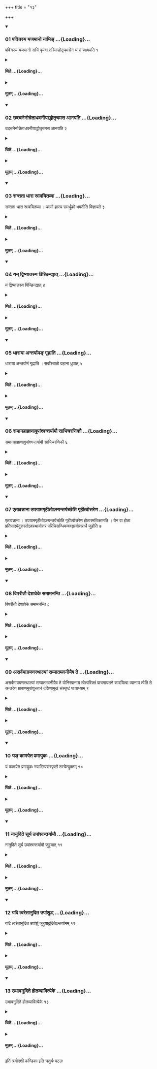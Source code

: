 +++
title = "१३"

+++

<div class="js_include" includetitle="true" newlevelforh1="3" unfilled url="/vedAH_yajuH/taittirIyam/sUtram/ApastambaH/shrautam/vishvAsa-prastutiH/12/13/01_pavitrasya_yajamAno_nAbhi~N.md">
<details open><summary><h3>01 पवित्रस्य यजमानो नाभिङ् ...{Loading}...</h3></summary>

पवित्रस्य यजमानो नाभिं कृत्वा तस्मिन्होतृचमसेन धारां स्रावयति १
</details>
</div>
<div class="js_include collapsed" newlevelforh1="4" title="थिते" unfilled url="/vedAH_yajuH/taittirIyam/sUtram/ApastambaH/shrautam/thite/12/13/01_pavitrasya_yajamAno_nAbhi~N.md">
<details><summary><h4>थिते ...{Loading}...</h4></summary>

पवित्रस्य यजमानो नाभिं कृत्वा तस्मिन्होतृचमसेन धारां स्रावयति १
</details>
</div>
<div class="js_include collapsed" newlevelforh1="4" title="मूलम्" unfilled url="/vedAH_yajuH/taittirIyam/sUtram/ApastambaH/shrautam/mUlam/12/13/01_pavitrasya_yajamAno_nAbhi~N.md">
<details><summary><h4>मूलम् ...{Loading}...</h4></summary>

पवित्रस्य यजमानो नाभिं कृत्वा तस्मिन्होतृचमसेन धारां स्रावयति १
</details>
</div>
<div class="js_include" includetitle="true" newlevelforh1="3" unfilled url="/vedAH_yajuH/taittirIyam/sUtram/ApastambaH/shrautam/vishvAsa-prastutiH/12/13/02_udachanenonnetAdhavanIyAddhotRchamasa_Anayati.md">
<details open><summary><h3>02 उदचनेनोन्नेताधवनीयाद्धोतृचमस आनयति ...{Loading}...</h3></summary>

उदचनेनोन्नेताधवनीयाद्धोतृचमस आनयति २
</details>
</div>
<div class="js_include collapsed" newlevelforh1="4" title="थिते" unfilled url="/vedAH_yajuH/taittirIyam/sUtram/ApastambaH/shrautam/thite/12/13/02_udachanenonnetAdhavanIyAddhotRchamasa_Anayati.md">
<details><summary><h4>थिते ...{Loading}...</h4></summary>

उदचनेनोन्नेताधवनीयाद्धोतृचमस आनयति २
</details>
</div>
<div class="js_include collapsed" newlevelforh1="4" title="मूलम्" unfilled url="/vedAH_yajuH/taittirIyam/sUtram/ApastambaH/shrautam/mUlam/12/13/02_udachanenonnetAdhavanIyAddhotRchamasa_Anayati.md">
<details><summary><h4>मूलम् ...{Loading}...</h4></summary>

उदचनेनोन्नेताधवनीयाद्धोतृचमस आनयति २
</details>
</div>
<div class="js_include" includetitle="true" newlevelforh1="3" unfilled url="/vedAH_yajuH/taittirIyam/sUtram/ApastambaH/shrautam/vishvAsa-prastutiH/12/13/03_santatA_dhArA_srAvayitavyA.md">
<details open><summary><h3>03 सन्तता धारा स्रावयितव्या ...{Loading}...</h3></summary>

सन्तता धारा स्रावयितव्या । कामो हास्य समर्धुको भवतीति विज्ञायते ३
</details>
</div>
<div class="js_include collapsed" newlevelforh1="4" title="थिते" unfilled url="/vedAH_yajuH/taittirIyam/sUtram/ApastambaH/shrautam/thite/12/13/03_santatA_dhArA_srAvayitavyA.md">
<details><summary><h4>थिते ...{Loading}...</h4></summary>

सन्तता धारा स्रावयितव्या । कामो हास्य समर्धुको भवतीति विज्ञायते ३
</details>
</div>
<div class="js_include collapsed" newlevelforh1="4" title="मूलम्" unfilled url="/vedAH_yajuH/taittirIyam/sUtram/ApastambaH/shrautam/mUlam/12/13/03_santatA_dhArA_srAvayitavyA.md">
<details><summary><h4>मूलम् ...{Loading}...</h4></summary>

सन्तता धारा स्रावयितव्या । कामो हास्य समर्धुको भवतीति विज्ञायते ३
</details>
</div>
<div class="js_include" includetitle="true" newlevelforh1="3" unfilled url="/vedAH_yajuH/taittirIyam/sUtram/ApastambaH/shrautam/vishvAsa-prastutiH/12/13/04_yan_dviShyAttasya_vichChindyAt.md">
<details open><summary><h3>04 यन् द्विष्यात्तस्य विच्छिन्द्यात् ...{Loading}...</h3></summary>

यं द्विष्यात्तस्य विच्छिन्द्यात् ४
</details>
</div>
<div class="js_include collapsed" newlevelforh1="4" title="थिते" unfilled url="/vedAH_yajuH/taittirIyam/sUtram/ApastambaH/shrautam/thite/12/13/04_yan_dviShyAttasya_vichChindyAt.md">
<details><summary><h4>थिते ...{Loading}...</h4></summary>

यं द्विष्यात्तस्य विच्छिन्द्यात् ४
</details>
</div>
<div class="js_include collapsed" newlevelforh1="4" title="मूलम्" unfilled url="/vedAH_yajuH/taittirIyam/sUtram/ApastambaH/shrautam/mUlam/12/13/04_yan_dviShyAttasya_vichChindyAt.md">
<details><summary><h4>मूलम् ...{Loading}...</h4></summary>

यं द्विष्यात्तस्य विच्छिन्द्यात् ४
</details>
</div>
<div class="js_include" includetitle="true" newlevelforh1="3" unfilled url="/vedAH_yajuH/taittirIyam/sUtram/ApastambaH/shrautam/vishvAsa-prastutiH/12/13/05_dhArAyA_antaryAma~N_gRhNAti.md">
<details open><summary><h3>05 धाराया अन्तर्यामङ् गृह्णाति ...{Loading}...</h3></summary>

धाराया अन्तर्यामं गृह्णाति । सर्वांश्चातो ग्रहाना ध्रुवात् ५
</details>
</div>
<div class="js_include collapsed" newlevelforh1="4" title="थिते" unfilled url="/vedAH_yajuH/taittirIyam/sUtram/ApastambaH/shrautam/thite/12/13/05_dhArAyA_antaryAma~N_gRhNAti.md">
<details><summary><h4>थिते ...{Loading}...</h4></summary>

धाराया अन्तर्यामं गृह्णाति । सर्वांश्चातो ग्रहाना ध्रुवात् ५
</details>
</div>
<div class="js_include collapsed" newlevelforh1="4" title="मूलम्" unfilled url="/vedAH_yajuH/taittirIyam/sUtram/ApastambaH/shrautam/mUlam/12/13/05_dhArAyA_antaryAma~N_gRhNAti.md">
<details><summary><h4>मूलम् ...{Loading}...</h4></summary>

धाराया अन्तर्यामं गृह्णाति । सर्वांश्चातो ग्रहाना ध्रुवात् ५
</details>
</div>
<div class="js_include" includetitle="true" newlevelforh1="3" unfilled url="/vedAH_yajuH/taittirIyam/sUtram/ApastambaH/shrautam/vishvAsa-prastutiH/12/13/06_samAnabrAhmaNAvupAMshvantaryAmau_sAbhicharaNikau.md">
<details open><summary><h3>06 समानब्राह्मणावुपांश्वन्तर्यामौ साभिचरणिकौ ...{Loading}...</h3></summary>

समानब्राह्मणावुपांश्वन्तर्यामौ साभिचरणिकौ ६
</details>
</div>
<div class="js_include collapsed" newlevelforh1="4" title="थिते" unfilled url="/vedAH_yajuH/taittirIyam/sUtram/ApastambaH/shrautam/thite/12/13/06_samAnabrAhmaNAvupAMshvantaryAmau_sAbhicharaNikau.md">
<details><summary><h4>थिते ...{Loading}...</h4></summary>

समानब्राह्मणावुपांश्वन्तर्यामौ साभिचरणिकौ ६
</details>
</div>
<div class="js_include collapsed" newlevelforh1="4" title="मूलम्" unfilled url="/vedAH_yajuH/taittirIyam/sUtram/ApastambaH/shrautam/mUlam/12/13/06_samAnabrAhmaNAvupAMshvantaryAmau_sAbhicharaNikau.md">
<details><summary><h4>मूलम् ...{Loading}...</h4></summary>

समानब्राह्मणावुपांश्वन्तर्यामौ साभिचरणिकौ ६
</details>
</div>
<div class="js_include" includetitle="true" newlevelforh1="3" unfilled url="/vedAH_yajuH/taittirIyam/sUtram/ApastambaH/shrautam/vishvAsa-prastutiH/12/13/07_etAvannAnA_upayAmagRhIto-syantaryachCheti_gRhItvottareNa.md">
<details open><summary><h3>07 एतावन्नाना उपयामगृहीतोऽस्यन्तर्यच्छेति गृहीत्वोत्तरेण ...{Loading}...</h3></summary>

एतावन्नाना । उपयामगृहीतोऽस्यन्तर्यच्छेति गृहीत्वोत्तरेण होतारमतिक्रामति । येन वा होता प्रतिपादयेदुत्तरतोऽवस्थायोत्तरं परिधिसन्धिमन्ववहृत्योत्तरार्धे जुहोति ७
</details>
</div>
<div class="js_include collapsed" newlevelforh1="4" title="थिते" unfilled url="/vedAH_yajuH/taittirIyam/sUtram/ApastambaH/shrautam/thite/12/13/07_etAvannAnA_upayAmagRhIto-syantaryachCheti_gRhItvottareNa.md">
<details><summary><h4>थिते ...{Loading}...</h4></summary>

एतावन्नाना । उपयामगृहीतोऽस्यन्तर्यच्छेति गृहीत्वोत्तरेण होतारमतिक्रामति । येन वा होता प्रतिपादयेदुत्तरतोऽवस्थायोत्तरं परिधिसन्धिमन्ववहृत्योत्तरार्धे जुहोति ७
</details>
</div>
<div class="js_include collapsed" newlevelforh1="4" title="मूलम्" unfilled url="/vedAH_yajuH/taittirIyam/sUtram/ApastambaH/shrautam/mUlam/12/13/07_etAvannAnA_upayAmagRhIto-syantaryachCheti_gRhItvottareNa.md">
<details><summary><h4>मूलम् ...{Loading}...</h4></summary>

एतावन्नाना । उपयामगृहीतोऽस्यन्तर्यच्छेति गृहीत्वोत्तरेण होतारमतिक्रामति । येन वा होता प्रतिपादयेदुत्तरतोऽवस्थायोत्तरं परिधिसन्धिमन्ववहृत्योत्तरार्धे जुहोति ७
</details>
</div>
<div class="js_include" includetitle="true" newlevelforh1="3" unfilled url="/vedAH_yajuH/taittirIyam/sUtram/ApastambaH/shrautam/vishvAsa-prastutiH/12/13/08_viparItau_deshAveke_samAmananti.md">
<details open><summary><h3>08 विपरीतौ देशावेके समामनन्ति ...{Loading}...</h3></summary>

विपरीतौ देशावेके समामनन्ति ८
</details>
</div>
<div class="js_include collapsed" newlevelforh1="4" title="थिते" unfilled url="/vedAH_yajuH/taittirIyam/sUtram/ApastambaH/shrautam/thite/12/13/08_viparItau_deshAveke_samAmananti.md">
<details><summary><h4>थिते ...{Loading}...</h4></summary>

विपरीतौ देशावेके समामनन्ति ८
</details>
</div>
<div class="js_include collapsed" newlevelforh1="4" title="मूलम्" unfilled url="/vedAH_yajuH/taittirIyam/sUtram/ApastambaH/shrautam/mUlam/12/13/08_viparItau_deshAveke_samAmananti.md">
<details><summary><h4>मूलम् ...{Loading}...</h4></summary>

विपरीतौ देशावेके समामनन्ति ८
</details>
</div>
<div class="js_include" includetitle="true" newlevelforh1="3" unfilled url="/vedAH_yajuH/taittirIyam/sUtram/ApastambaH/shrautam/vishvAsa-prastutiH/12/13/09_asarvamAgrayaNasthAlyAM_sampAtamavanIyaiSha_te.md">
<details open><summary><h3>09 असर्वमाग्रयणस्थाल्यां सम्पातमवनीयैष ते ...{Loading}...</h3></summary>

असर्वमाग्रयणस्थाल्यां सम्पातमवनीयैष ते योनिरपानाय त्वेत्यरिक्तं पात्रमायतने सादयित्वा व्यानाय त्वेति ते अन्तरेण ग्रावाणमुपांशुसवनं दक्षिणामुखं संस्पृष्टं पात्राभ्याम् ९
</details>
</div>
<div class="js_include collapsed" newlevelforh1="4" title="थिते" unfilled url="/vedAH_yajuH/taittirIyam/sUtram/ApastambaH/shrautam/thite/12/13/09_asarvamAgrayaNasthAlyAM_sampAtamavanIyaiSha_te.md">
<details><summary><h4>थिते ...{Loading}...</h4></summary>

असर्वमाग्रयणस्थाल्यां सम्पातमवनीयैष ते योनिरपानाय त्वेत्यरिक्तं पात्रमायतने सादयित्वा व्यानाय त्वेति ते अन्तरेण ग्रावाणमुपांशुसवनं दक्षिणामुखं संस्पृष्टं पात्राभ्याम् ९
</details>
</div>
<div class="js_include collapsed" newlevelforh1="4" title="मूलम्" unfilled url="/vedAH_yajuH/taittirIyam/sUtram/ApastambaH/shrautam/mUlam/12/13/09_asarvamAgrayaNasthAlyAM_sampAtamavanIyaiSha_te.md">
<details><summary><h4>मूलम् ...{Loading}...</h4></summary>

असर्वमाग्रयणस्थाल्यां सम्पातमवनीयैष ते योनिरपानाय त्वेत्यरिक्तं पात्रमायतने सादयित्वा व्यानाय त्वेति ते अन्तरेण ग्रावाणमुपांशुसवनं दक्षिणामुखं संस्पृष्टं पात्राभ्याम् ९
</details>
</div>
<div class="js_include" includetitle="true" newlevelforh1="3" unfilled url="/vedAH_yajuH/taittirIyam/sUtram/ApastambaH/shrautam/vishvAsa-prastutiH/12/13/10_ya~N_kAmayeta_pramAyukaH.md">
<details open><summary><h3>10 यङ् कामयेत प्रमायुकः ...{Loading}...</h3></summary>

यं कामयेत प्रमायुकः स्यादित्यसंस्पृष्टौ तस्येत्युक्तम् १०
</details>
</div>
<div class="js_include collapsed" newlevelforh1="4" title="थिते" unfilled url="/vedAH_yajuH/taittirIyam/sUtram/ApastambaH/shrautam/thite/12/13/10_ya~N_kAmayeta_pramAyukaH.md">
<details><summary><h4>थिते ...{Loading}...</h4></summary>

यं कामयेत प्रमायुकः स्यादित्यसंस्पृष्टौ तस्येत्युक्तम् १०
</details>
</div>
<div class="js_include collapsed" newlevelforh1="4" title="मूलम्" unfilled url="/vedAH_yajuH/taittirIyam/sUtram/ApastambaH/shrautam/mUlam/12/13/10_ya~N_kAmayeta_pramAyukaH.md">
<details><summary><h4>मूलम् ...{Loading}...</h4></summary>

यं कामयेत प्रमायुकः स्यादित्यसंस्पृष्टौ तस्येत्युक्तम् १०
</details>
</div>
<div class="js_include" includetitle="true" newlevelforh1="3" unfilled url="/vedAH_yajuH/taittirIyam/sUtram/ApastambaH/shrautam/vishvAsa-prastutiH/12/13/11_nAnudite_sUrya_upAMshvantaryAmau.md">
<details open><summary><h3>11 नानुदिते सूर्य उपांश्वन्तर्यामौ ...{Loading}...</h3></summary>

नानुदिते सूर्य उपांश्वन्तर्यामौ जुहुयात् ११
</details>
</div>
<div class="js_include collapsed" newlevelforh1="4" title="थिते" unfilled url="/vedAH_yajuH/taittirIyam/sUtram/ApastambaH/shrautam/thite/12/13/11_nAnudite_sUrya_upAMshvantaryAmau.md">
<details><summary><h4>थिते ...{Loading}...</h4></summary>

नानुदिते सूर्य उपांश्वन्तर्यामौ जुहुयात् ११
</details>
</div>
<div class="js_include collapsed" newlevelforh1="4" title="मूलम्" unfilled url="/vedAH_yajuH/taittirIyam/sUtram/ApastambaH/shrautam/mUlam/12/13/11_nAnudite_sUrya_upAMshvantaryAmau.md">
<details><summary><h4>मूलम् ...{Loading}...</h4></summary>

नानुदिते सूर्य उपांश्वन्तर्यामौ जुहुयात् ११
</details>
</div>
<div class="js_include" includetitle="true" newlevelforh1="3" unfilled url="/vedAH_yajuH/taittirIyam/sUtram/ApastambaH/shrautam/vishvAsa-prastutiH/12/13/12_yadi_tvaretAnudita_upAMshu~n.md">
<details open><summary><h3>12 यदि त्वरेतानुदित उपांशुञ् ...{Loading}...</h3></summary>

यदि त्वरेतानुदित उपांशुं जुहुयादुदितेऽन्तर्यामम् १२
</details>
</div>
<div class="js_include collapsed" newlevelforh1="4" title="थिते" unfilled url="/vedAH_yajuH/taittirIyam/sUtram/ApastambaH/shrautam/thite/12/13/12_yadi_tvaretAnudita_upAMshu~n.md">
<details><summary><h4>थिते ...{Loading}...</h4></summary>

यदि त्वरेतानुदित उपांशुं जुहुयादुदितेऽन्तर्यामम् १२
</details>
</div>
<div class="js_include collapsed" newlevelforh1="4" title="मूलम्" unfilled url="/vedAH_yajuH/taittirIyam/sUtram/ApastambaH/shrautam/mUlam/12/13/12_yadi_tvaretAnudita_upAMshu~n.md">
<details><summary><h4>मूलम् ...{Loading}...</h4></summary>

यदि त्वरेतानुदित उपांशुं जुहुयादुदितेऽन्तर्यामम् १२
</details>
</div>
<div class="js_include" includetitle="true" newlevelforh1="3" unfilled url="/vedAH_yajuH/taittirIyam/sUtram/ApastambaH/shrautam/vishvAsa-prastutiH/12/13/13_ubhAvanudite_hotavyAvityeke.md">
<details open><summary><h3>13 उभावनुदिते होतव्यावित्येके ...{Loading}...</h3></summary>

उभावनुदिते होतव्यावित्येके १३
</details>
</div>
<div class="js_include collapsed" newlevelforh1="4" title="थिते" unfilled url="/vedAH_yajuH/taittirIyam/sUtram/ApastambaH/shrautam/thite/12/13/13_ubhAvanudite_hotavyAvityeke.md">
<details><summary><h4>थिते ...{Loading}...</h4></summary>

उभावनुदिते होतव्यावित्येके १३
</details>
</div>
<div class="js_include collapsed" newlevelforh1="4" title="मूलम्" unfilled url="/vedAH_yajuH/taittirIyam/sUtram/ApastambaH/shrautam/mUlam/12/13/13_ubhAvanudite_hotavyAvityeke.md">
<details><summary><h4>मूलम् ...{Loading}...</h4></summary>

उभावनुदिते होतव्यावित्येके १३
</details>
</div>

  
इति त्रयोदशी कण्डिका 
इति चतुर्थः पटलः
